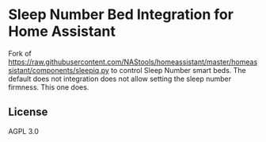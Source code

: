 # Sleep Number Bed Integration for Home Assistant

Fork of https://raw.githubusercontent.com/NAStools/homeassistant/master/homeassistant/components/sleepiq.py to control Sleep Number smart beds. The default does not integration does not allow setting the sleep number firmness. This one does.

## License

AGPL 3.0
